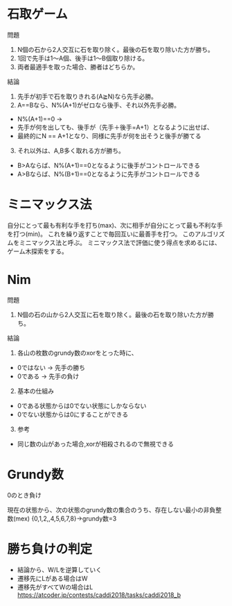 # 石取ゲーム

問題
1. N個の石から2人交互に石を取り除く。最後の石を取り除いた方が勝ち。
1. 1回で先手は1～A個、後手は1～B個取り除ける。
1. 両者最適手を取った場合、勝者はどちらか。

結論
1. 先手が初手で石を取りきれる(A≧N)なら先手必勝。
1. A==Bなら、N%(A+1)がゼロなら後手、それ以外先手必勝。

- N%(A+1)==0 ->
- 先手が何を出しても、後手が（先手＋後手=A+1）となるように出せば、
- 最終的にN == A+1となり、同様に先手が何を出そうと後手が勝てる

3. それ以外は、A,B多く取れる方が勝ち。

- B>Aならば、N%(A+1)==0となるように後手がコントロールできる
- A>Bならば、N%(B+1)==0となるように先手がコントロールできる


# ミニマックス法
自分にとって最も有利な手を打ち(max)、次に相手が自分にとって最も不利な手を打つ(min)。
これを繰り返すことで毎回互いに最善手を打つ。
このアルゴリズムをミニマックス法と呼ぶ。
ミニマックス法で評価に使う得点を求めるには、ゲーム木探索をする。


# Nim
問題
1. N個の石の山から2人交互に石を取り除く。最後の石を取り除いた方が勝ち。

結論
1. 各山の枚数のgrundy数のxorをとった時に、
- 0ではない -> 先手の勝ち
- 0である  -> 先手の負け

2. 基本の仕組み
- 0である状態からは0でない状態にしかならない
- 0でない状態からは0にすることができる

3. 参考
- 同じ数の山があった場合,xorが相殺されるので無視できる


# Grundy数
0のとき負け

現在の状態から、次の状態のgrundy数の集合のうち、存在しない最小の非負整数(mex)
{0,1,2,,4,5,6,7,8}->grundy数=3


# 勝ち負けの判定
- 結論から、W/Lを逆算していく
- 遷移先にLがある場合はW
- 遷移先がすべてWの場合はL
https://atcoder.jp/contests/caddi2018/tasks/caddi2018_b
